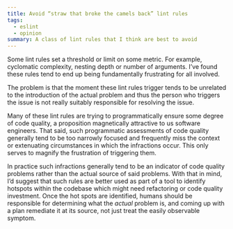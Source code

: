 ```yaml
---
title: Avoid “straw that broke the camels back” lint rules
tags:
  - eslint
  - opinion
summary: A class of lint rules that I think are best to avoid
---
```

Some lint rules set a threshold or limit on some metric. For example, cyclomatic complexity, nesting depth or number of arguments. I’ve found these rules tend to end up being fundamentally frustrating for all involved.

The problem is that the moment these lint rules trigger tends to be unrelated to the introduction of the actual problem and thus the person who triggers the issue is not really suitably responsible for resolving the issue.

Many of these lint rules are trying to programmatically ensure some degree of code quality, a proposition magnetically attractive to us software engineers. That said, such programmatic assessments of code quality generally tend to be too narrowly focused and frequently miss the context or extenuating circumstances in which the infractions occur. This only serves to magnify the frustration of triggering them.

In practice such infractions generally tend to be an indicator of code quality problems rather than the actual source of said problems. With that in mind, I’d suggest that such rules are better used as part of a tool to identify hotspots within the codebase which might need refactoring or code quality investment. Once the hot spots are identified, humans should be responsible for determining what the _actual_ problem is, and coming up with a plan remediate it at its source, not just treat the easily observable symptom.

